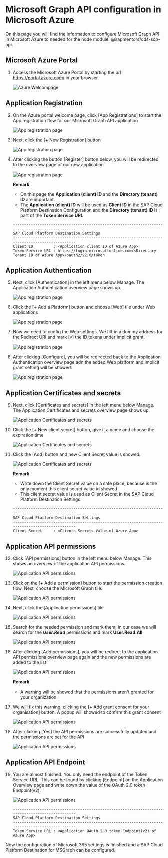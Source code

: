 # Microsoft Graph API configuration in Microsoft Azure
On this page you will find the information to configure Microsoft Graph API in Microsoft Azure to needed for the node module: @sapmentors/cds-scp-api.

## Microsoft Azure Portal 
1. Access the Microsoft Azure Portal by starting the url https://portal.azure.com/ in your browser

   ![Azure Welcompage](./pictures/PortalAzureWelcomePage.png)

## Application Registration 
2. On the Azure portal welcome page, click [App Registrations] to start the App registration flow for our Microsoft Graph API application

   ![App registration page](./pictures/AzureAppRegistration.png)

3. Next, click the [+ New Registration] button

   ![App registration page](./pictures/AzureRegisterAnApp.png)

4. After clicking the button [Register] button below, you will be redirected to the overview page of our new application

   ![App registration page](./pictures/AzureApplicationOverview.png)

   **Remark**
   - On this page the **Application (client) ID** and the **Directory (tenant) ID** are important.
   - The **Application (client) ID** will be used as **Client ID** in the SAP Cloud Platform Destination Configuration and the **Directory (tenant) ID** is part of the **Token Service URL**

   ```text
   -----------------------------------------------------------------------------------------------
   SAP Cloud Platform Destination Settings
   -----------------------------------------------------------------------------------------------
   Client ID         : <Application client ID of Azure App>
   Token Service URL : https://login.microsoftonline.com/<Directory Tenant ID of Azure App>/oauth2/v2.0/token
   ```

## Application Authentication 
5. Next, click [Authentication] in the left menu below Manage. The Application Authentication overview page shows up.

   ![App registration page](./pictures/AzureAppAuthenticationOverview.png)

6. Click the [+ Add a Platform] button and choose [Web] tile under Web applications

   ![App registration page](./pictures/AzureAppAuthenticationAddWebPlatform.png)


7. Now we need to config the Web settings. We fill-in a dummy address for the Redirect URI and mark [v] the ID tokens under Implicit grant.

   ![App registration page](./pictures/AzureAppAuthenticationConfigureWebPlatform.png)

8. After clicking [Configure], you will be redirected back to the Application Authentication overview page adn the added Web platform and implicit grant setting will be showed.

   ![App registration page](./pictures/AzureAppAuthenticationOverviewWithWebPlatform.png)

## Application Certificates and secrets
9. Next, click [Certificates and secrets] in the left menu below Manage. The Application Certificates and secrets overview page shows up.

   ![Application Certificates and secrets](./pictures/AzureAppSecretsOverview.png)

10. Click the [+ New client secret] button, give it a name and choose the expiration time

    ![Application Certificates and secrets](./pictures/AzureAppSecretsAddClientSecret.png)

11. Click the [Add] button and new Client Secret value is showed.

    ![Application Certificates and secrets](./pictures/AzureAppSecretsNewSecretKey.png)

    **Remark**
    - Write down the Client Secret value on a safe place, because is the only moment this client secret value id showed
    - This client secret value is used as Client Secret in the SAP Cloud Platform Destination Settings 

    ```text
    -----------------------------------------------------------------------------------------------
    SAP Cloud Platform Destination Settings
    -----------------------------------------------------------------------------------------------
    Client Secret     : <Clients Secrets Value of Azure App>
    ```

## Application API permissions
12. Click [API permissions] button in the left menu below Manage. This shows an overview of the application API permissions.

    ![Application API permissions](./pictures/AzureAppApiPermissionsOverview.png)

13. Click on the [+ Add a permission] button to start the permission creation flow. Next, choose the Microsoft Graph tile.

    ![Application API permissions](./pictures/AzureAppApiPermissionsAddPermission.png)

14. Next, click the [Application permissions] tile

    ![Application API permissions](./pictures/AzureAppApiPermissionsAddMsGraphApplicationPermission.png)

15. Search for the needed permission and mark them; In our case we will search for the ***User.Read*** permissions and mark **User.Read.All**

    ![Application API permissions](./pictures/AzureAppApiPermissionsAddMsGraphUserReadAllPermission.png)

16. After clicking [Add permissions], you will be redirect to the application API permissions overview page again and the new permissions are added to the list

    ![Application API permissions](./pictures/AzureAppApiPermissionsMsGraphApplicationPermissionOverview.png)

    **Remark**
    - A warning will be showed that the permissions aren't granted for your organization. 

17. We will fix this warning, clicking the [+ Add grant consent for your organisation] button. A popup will showed to confirm this grant consent

    ![Application API permissions](./pictures/AzureAppApiPermissionsGrantAdminPermission.png)

18. After clicking [Yes] the API permissions are successfully updated and the permissions are set for the API 

    ![Application API permissions](./pictures/AzureAppApiPermissionsSuccessfullyGrantAdmin.png)

## Application API Endpoint
19. You are almost finished. You only need the endpoint of the Token Service URL. This can be found by clicking [Endpoint] on the Application Overview page and write down the value of the OAuth 2.0 token Endpoint(v2).

    ![Application API permissions](./pictures/AzureAppEndpoint.png)

    ```text
    -----------------------------------------------------------------------------------------------
    SAP Cloud Platform Destination Settings
    -----------------------------------------------------------------------------------------------
    Token Service URL : <Application OAuth 2.0 token Endpoint(v2) of Azure App>
    ```

Now the configuration of Microsoft 365 settings is finished and a SAP Cloud Platform Destination for MSGraph can be configured.